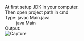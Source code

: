 At first setup JDK in your computer.<br>Then open project path in cmd<br>Type: javac Main.java<br>&nbsp;&nbsp;&nbsp;&nbsp;&nbsp;&nbsp;&nbsp;&nbsp; java Main<br>Output: <br> ![Capture](https://github.com/durjoyd390/Currency-Rate-Converter-Java/assets/73610695/c676ee2e-fd1e-4bee-96da-6018b4dba8e4)

